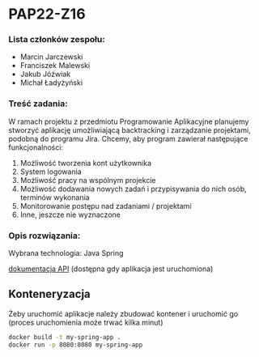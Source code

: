 # PAP22-Z16

### Lista członków zespołu:
<ul>
    <li>Marcin Jarczewski</li>
    <li>Franciszek Malewski</li>
    <li>Jakub Jóźwiak</li>
    <li>Michał Ładyżyński</li>
</ul>

### Treść zadania:
W ramach projektu z przedmiotu Programowanie Aplikacyjne planujemy stworzyć aplikację umożliwiającą backtracking i zarządzanie projektami, podobną do programu Jira. Chcemy, aby program zawierał następujące funkcjonalności:
<ol>
    <li>Możliwość tworzenia kont użytkownika</li>
    <li>System logowania</li>
    <li>Możliwość pracy na wspólnym projekcie</li>
    <li>Możliwość dodawania nowych zadań i przypisywania do nich osób, terminów wykonania</li>
    <li>Monitorowanie postępu nad zadaniami / projektami</li>
    <li>Inne, jeszcze nie wyznaczone</li>
</ol>

### Opis rozwiązania:
Wybrana technologia: Java Spring

[dokumentacja API] (dostępna gdy aplikacja jest uruchomiona)



## Konteneryzacja
Żeby uruchomić aplikacje należy zbudować kontener i uruchomić go (proces uruchomienia może trwać kilka minut)
```bash
docker build -t my-spring-app .
docker run -p 8080:8080 my-spring-app
```


[//]: # (/home/percival/.jdks/temurin-17.0.5/bin/java  -jar /home/percival/src/pap22z-z16/almost-jira/build/libs/almost-jira-0.0.1-SNAPSHOT-plain.jar)

[//]: # (link)
[dokumentacja API]: http://localhost:8080/swagger-ui/index.html
